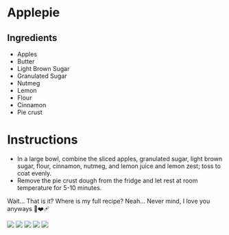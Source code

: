 
# Applepie
## Ingredients
* Apples
* Butter
* Light Brown Sugar
* Granulated Sugar
* Nutmeg
* Lemon
* Flour
* Cinnamon
* Pie crust

# Instructions
* In a large bowl, combine the sliced apples, granulated sugar, light brown sugar, flour, cinnamon, nutmeg, and lemon juice and lemon zest; toss to coat evenly.
* Remove the pie crust dough from the fridge and let rest at room temperature for 5-10 minutes.

Wait... That is it? Where is my full recipe? Neah... Never mind, I love you anyways  🐹❤️‍🩹 

![ ](https://i.kym-cdn.com/entries/icons/original/000/053/184/cover2.jpg)
![ ](https://i.pinimg.com/originals/fa/99/76/fa9976d16be0321a0f9622df4b8f9fe4.gif)
![ ](https://finofilipino.org/wp-content/uploads/2022/04/gay.gif)
![ ](https://c.tenor.com/b2kpn8ILapMAAAAM/gay-pride.gif)
![ ](https://cakesbymk.com/wp-content/uploads/2024/11/Template-Size-for-Blog-5.jpg)
